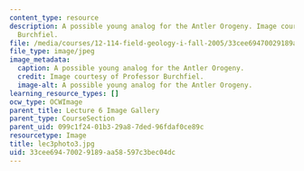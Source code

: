 ```yaml
---
content_type: resource
description: A possible young analog for the Antler Orogeny. Image courtesy of Professor
  Burchfiel.
file: /media/courses/12-114-field-geology-i-fall-2005/33cee69470029189aa58597c3bec04dc_lec3photo3.jpg
file_type: image/jpeg
image_metadata:
  caption: A possible young analog for the Antler Orogeny.
  credit: Image courtesy of Professor Burchfiel.
  image-alt: A possible young analog for the Antler Orogeny.
learning_resource_types: []
ocw_type: OCWImage
parent_title: Lecture 6 Image Gallery
parent_type: CourseSection
parent_uid: 099c1f24-01b3-29a8-7ded-96fdaf0ce89c
resourcetype: Image
title: lec3photo3.jpg
uid: 33cee694-7002-9189-aa58-597c3bec04dc
---
```

